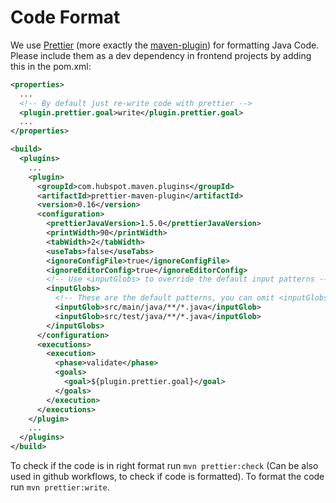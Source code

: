 # Code Format
We use [Prettier](https://prettier.io/) (more exactly the [maven-plugin](https://github.com/HubSpot/prettier-maven-plugin)) for formatting Java Code.
Please include them as a dev dependency in frontend projects by adding this in the pom.xml:
```xml
<properties>
  ...
  <!-- By default just re-write code with prettier -->
  <plugin.prettier.goal>write</plugin.prettier.goal>
  ...
</properties>

<build>
  <plugins>
    ...
    <plugin>
      <groupId>com.hubspot.maven.plugins</groupId>
      <artifactId>prettier-maven-plugin</artifactId>
      <version>0.16</version>
      <configuration>
        <prettierJavaVersion>1.5.0</prettierJavaVersion>
        <printWidth>90</printWidth>
        <tabWidth>2</tabWidth>
        <useTabs>false</useTabs>
        <ignoreConfigFile>true</ignoreConfigFile>
        <ignoreEditorConfig>true</ignoreEditorConfig>
        <!-- Use <inputGlobs> to override the default input patterns -->
        <inputGlobs>
          <!-- These are the default patterns, you can omit <inputGlobs> entirely unless you want to override them -->
          <inputGlob>src/main/java/**/*.java</inputGlob>
          <inputGlob>src/test/java/**/*.java</inputGlob>
        </inputGlobs>
      </configuration>
      <executions>
        <execution>
          <phase>validate</phase>
          <goals>
            <goal>${plugin.prettier.goal}</goal>
          </goals>
        </execution>
      </executions>
    </plugin>
    ...
  </plugins>
</build>

```

To check if the code is in right format run `mvn prettier:check` (Can be also used in github workflows, to check if code is formatted).
To format the code run `mvn prettier:write`.